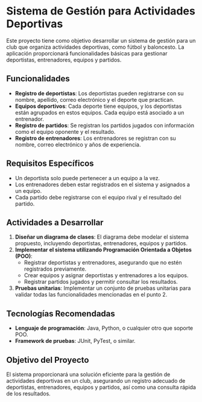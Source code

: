 # Sistema de Gestión para Actividades Deportivas

Este proyecto tiene como objetivo desarrollar un sistema de gestión para un club que organiza actividades deportivas, como fútbol y baloncesto. La aplicación proporcionará funcionalidades básicas para gestionar deportistas, entrenadores, equipos y partidos.

## Funcionalidades

- **Registro de deportistas**: Los deportistas pueden registrarse con su nombre, apellido, correo electrónico y el deporte que practican.
- **Equipos deportivos**: Cada deporte tiene equipos, y los deportistas están agrupados en estos equipos. Cada equipo está asociado a un entrenador.
- **Registro de partidos**: Se registran los partidos jugados con información como el equipo oponente y el resultado.
- **Registro de entrenadores**: Los entrenadores se registran con su nombre, correo electrónico y años de experiencia.

## Requisitos Específicos

- Un deportista solo puede pertenecer a un equipo a la vez.
- Los entrenadores deben estar registrados en el sistema y asignados a un equipo.
- Cada partido debe registrarse con el equipo rival y el resultado del partido.

## Actividades a Desarrollar

1. **Diseñar un diagrama de clases**: El diagrama debe modelar el sistema propuesto, incluyendo deportistas, entrenadores, equipos y partidos.
2. **Implementar el sistema utilizando Programación Orientada a Objetos (POO)**:
    - Registrar deportistas y entrenadores, asegurando que no estén registrados previamente.
    - Crear equipos y asignar deportistas y entrenadores a los equipos.
    - Registrar partidos jugados y permitir consultar los resultados.
3. **Pruebas unitarias**: Implementar un conjunto de pruebas unitarias para validar todas las funcionalidades mencionadas en el punto 2.

## Tecnologías Recomendadas

- **Lenguaje de programación**: Java, Python, o cualquier otro que soporte POO.
- **Framework de pruebas**: JUnit, PyTest, o similar.

## Objetivo del Proyecto

El sistema proporcionará una solución eficiente para la gestión de actividades deportivas en un club, asegurando un registro adecuado de deportistas, entrenadores, equipos y partidos, así como una consulta rápida de los resultados.
